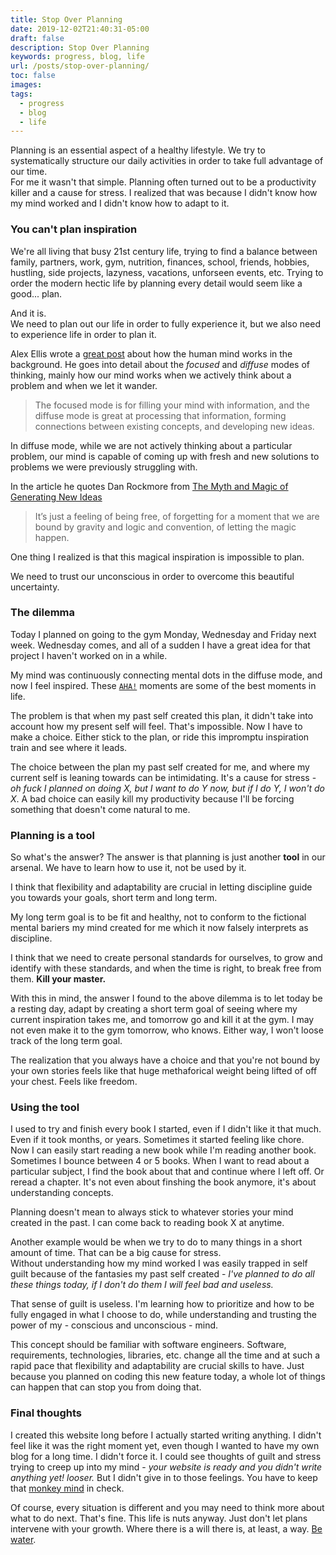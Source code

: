```yaml
---
title: Stop Over Planning
date: 2019-12-02T21:40:31-05:00
draft: false
description: Stop Over Planning
keywords: progress, blog, life
url: /posts/stop-over-planning/
toc: false
images:
tags:
  - progress
  - blog
  - life
---
```


Planning is an essential aspect of a healthy lifestyle. We try to systematically structure our daily activities in order to take full advantage of our time.  
For me it wasn't that simple. Planning often turned out to be a productivity killer and a cause for stress. I realized that was because I didn't know how my mind worked and I didn't know how to adapt to it.

### You can't plan inspiration

We're all living that busy 21st century life, trying to find a balance between family, partners, work, gym, nutrition, finances, school, friends, hobbies, hustling, side projects, lazyness, vacations, unforseen events, etc. Trying to order the modern hectic life by planning every detail would seem like a good... plan.

And it is.  
We need to plan out our life in order to fully experience it, but we also need to experience life in order to plan it.

Alex Ellis wrote a [great post](https://alexanderell.is/posts/trust-in-your-unconscious/) about how the human mind works in the background. He goes into detail about the *focused* and *diffuse* modes of thinking, mainly how our mind works when we actively think about a problem and when we let it wander.

> The focused mode is for filling your mind with information, and the diffuse mode is great at processing that information, forming connections between existing concepts, and developing new ideas.

In diffuse mode, while we are not actively thinking about a particular problem, our mind is capable of coming up with fresh and new solutions to problems we were previously struggling with.

In the article he quotes Dan Rockmore from [The Myth and Magic of Generating New Ideas](https://www.newyorker.com/culture/annals-of-inquiry/the-myth-and-magic-of-generating-new-ideas)

> It’s just a feeling of being free, of forgetting for a moment that we are bound by gravity and logic and convention, of letting the magic happen.

One thing I realized is that this magical inspiration is impossible to plan.

We need to trust our unconscious in order to overcome this beautiful uncertainty.

### The dilemma

Today I planned on going to the gym Monday, Wednesday and Friday next week. Wednesday comes, and all of a sudden I have a great idea for that project I haven't worked on in a while.

My mind was continuously connecting mental dots in the diffuse mode, and now I feel inspired. These [`AHA!`](https://en.wikipedia.org/wiki/Eureka_effect) moments are some of the best moments in life.

The problem is that when my past self created this plan, it didn't take into account how my present self will feel. That's impossible.
Now I have to make a choice. Either stick to the plan, or ride this impromptu inspiration train and see where it leads.

The choice between the plan my past self created for me, and where my current self is leaning towards can be intimidating. It's a cause for stress - *oh fuck I planned on doing X, but I want to do Y now, but if I do Y, I won't do X*. A bad choice can easily kill my productivity because I'll be forcing something that doesn't come natural to me.

### Planning is a tool

So what's the answer? The answer is that planning is just another **tool** in our arsenal. We have to learn how to use it, not be used by it.

I think that flexibility and adaptability are crucial in letting discipline guide you towards your goals, short term and long term.

My long term goal is to be fit and healthy, not to conform to the fictional mental bariers my mind created for me which it now falsely interprets as discipline.  

I think that we need to create personal standards for ourselves, to grow and identify with these standards, and when the time is right, to break free from them. **Kill your master.**

With this in mind, the answer I found to the above dilemma is to let today be a resting day, adapt by creating a short term goal of seeing where my current inspiration takes me, and tomorrow go and kill it at the gym. I may not even make it to the gym tomorrow, who knows. Either way, I won't loose track of the long term goal.

The realization that you always have a choice and that you're not bound by your own stories feels like that huge methaforical weight being lifted of off your chest. Feels like freedom.

### Using the tool

I used to try and finish every book I started, even if I didn't like it that much. Even if it took months, or years. Sometimes it started feeling like chore.  
Now I can easily start reading a new book while I'm reading another book. Sometimes I bounce between 4 or 5 books. When I want to read about a particular subject, I find the book about that and continue where I left off. Or reread a chapter. It's not even about finshing the book anymore, it's about understanding concepts.

Planning doesn't mean to always stick to whatever stories your mind created in the past. I can come back to reading book X at anytime.

Another example would be when we try to do to many things in a short amount of time. That can be a big cause for stress.  
Without understanding how my mind worked I was easily trapped in self guilt because of the fantasies my past self created - *I've planned to do all these things today, if I don't do them I will feel bad and useless.*  

That sense of guilt is useless. I'm learning how to prioritize and how to be fully engaged in what I choose to do, while understanding and trusting the power of my - conscious and unconscious - mind.

This concept should be familiar with software engineers. Software, requirements, technologies, libraries, etc. change all the time and at such a rapid pace that flexibility and adaptability are crucial skills to have. Just because you planned on coding this new feature today, a whole lot of things can happen that can stop you from doing that.

### Final thoughts

I created this website long before I actually started writing anything. I didn't feel like it was the right moment yet, even though I wanted to have my own blog for a long time. I didn't force it. I could see thoughts of guilt and stress trying to creep up into my mind - *your website is ready and you didn't write anything yet! looser.* But I didn't give in to those feelings. You have to keep that [monkey mind](https://www.youtube.com/watch?v=4PkrhH-bkpk) in check.

Of course, every situation is different and you may need to think more about what to do next. That's fine. This life is nuts anyway. Just don't let plans intervene with your growth. Where there is a will there is, at least, a way. [Be water](https://www.youtube.com/watch?v=cJMwBwFj5nQ).
